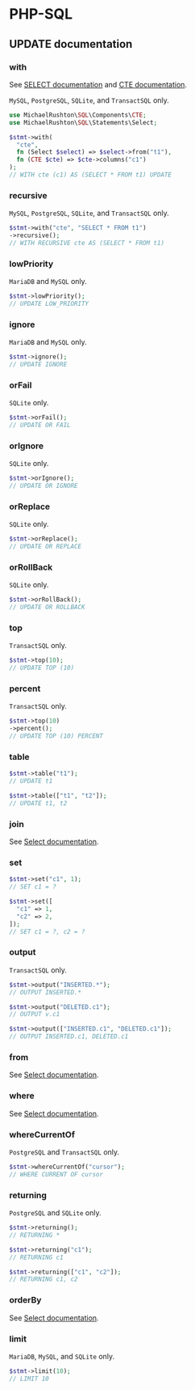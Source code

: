 # PHP-SQL

## UPDATE documentation

### with

See [SELECT documentation](select.md) and [CTE documentation](../components/cte.md).

`MySQL`, `PostgreSQL`, `SQLite`, and `TransactSQL` only.

```php
use MichaelRushton\SQL\Components\CTE;
use MichaelRushton\SQL\Statements\Select;

$stmt->with(
  "cte",
  fn (Select $select) => $select->from("t1"),
  fn (CTE $cte) => $cte->columns("c1")
);
// WITH cte (c1) AS (SELECT * FROM t1) UPDATE
```

### recursive

`MySQL`, `PostgreSQL`, `SQLite`, and `TransactSQL` only.

```php
$stmt->with("cte", "SELECT * FROM t1")
->recursive();
// WITH RECURSIVE cte AS (SELECT * FROM t1)
```

### lowPriority

`MariaDB` and `MySQL` only.

```php
$stmt->lowPriority();
// UPDATE LOW_PRIORITY
```

### ignore

`MariaDB` and `MySQL` only.

```php
$stmt->ignore();
// UPDATE IGNORE
```

### orFail

`SQLite` only.

```php
$stmt->orFail();
// UPDATE OR FAIL
```

### orIgnore

`SQLite` only.

```php
$stmt->orIgnore();
// UPDATE OR IGNORE
```

### orReplace

`SQLite` only.

```php
$stmt->orReplace();
// UPDATE OR REPLACE
```

### orRollBack

`SQLite` only.

```php
$stmt->orRollBack();
// UPDATE OR ROLLBACK
```

### top

`TransactSQL` only.

```php
$stmt->top(10);
// UPDATE TOP (10)
```

### percent

`TransactSQL` only.

```php
$stmt->top(10)
->percent();
// UPDATE TOP (10) PERCENT
```

### table

```php
$stmt->table("t1");
// UPDATE t1
```

```php
$stmt->table(["t1", "t2"]);
// UPDATE t1, t2
```

### join

See [Select documentation](select.md#join).

### set

```php
$stmt->set("c1", 1);
// SET c1 = ?
```

```php
$stmt->set([
  "c1" => 1,
  "c2" => 2,
]);
// SET c1 = ?, c2 = ?
```

### output

`TransactSQL` only.

```php
$stmt->output("INSERTED.*");
// OUTPUT INSERTED.*
```

```php
$stmt->output("DELETED.c1");
// OUTPUT v.c1
```

```php
$stmt->output(["INSERTED.c1", "DELETED.c1"]);
// OUTPUT INSERTED.c1, DELETED.c1
```

### from

See [Select documentation](select.md#from).

### where

See [Select documentation](select.md#where).

### whereCurrentOf

`PostgreSQL` and `TransactSQL` only.

```php
$stmt->whereCurrentOf("cursor");
// WHERE CURRENT OF cursor
```

### returning

`PostgreSQL` and `SQLite` only.

```php
$stmt->returning();
// RETURNING *
```

```php
$stmt->returning("c1");
// RETURNING c1
```

```php
$stmt->returning(["c1", "c2"]);
// RETURNING c1, c2
```

### orderBy

See [Select documentation](select.md#orderBy).

### limit

`MariaDB`, `MySQL`, and `SQLite` only.

```php
$stmt->limit(10);
// LIMIT 10
```
